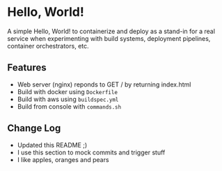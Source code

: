 # Hello, World!

A simple Hello, World! to containerize and deploy as a stand-in for a real service when experimenting with build systems, deployment pipelines, container orchestrators, etc.

## Features

* Web server (nginx) reponds to GET / by returning index.html
* Build with docker using `Dockerfile`
* Build with aws using `buildspec.yml`
* Build from console with `commands.sh`

## Change Log
* Updated this README ;)
* I use this section to mock commits and trigger stuff
* I like apples, oranges and pears